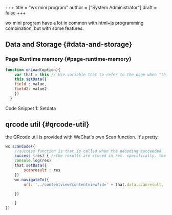 +++
title = "wx mini program"
author = ["System Administrator"]
draft = false
+++

wx mini program have a lot in common with html+js programming combination, but with some features.


## Data and Storage {#data-and-storage}


### Page Runtime memory {#page-runtime-memory}

```js
function onLoad(option){
    var that = this // Use variable that to refer to the page when "this" have other meaning.
    this.setData({
	field : value,
	field2: value2
    })
  }
```

<div class="src-block-caption">
  <span class="src-block-number">Code Snippet 1</span>:
  Setdata
</div>


## qrcode util {#qrcode-util}

the QRcode util is provided with WeChat's own Scan function.
It's pretty.

```js
wx.scanCode({
    //success function is that is called when the decoding succeeded.
    success (res) { //the results are stored in res. specifically, the decoded result is stored in res.result.
	console.log(res)
	that.setData({
	    scanresult : res
	})
	wx.navigateTo({
	    url: '../contentview/contentview?id=' + that.data.scanresult,

	})

    }
})
```